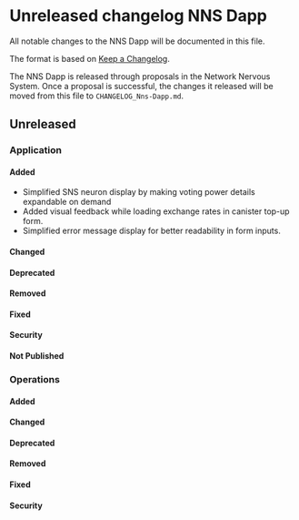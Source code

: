 # Unreleased changelog NNS Dapp

All notable changes to the NNS Dapp will be documented in this file.

The format is based on [Keep a Changelog](https://keepachangelog.com/en/1.0.0/).

The NNS Dapp is released through proposals in the Network Nervous System. Once a
proposal is successful, the changes it released will be moved from this file to
`CHANGELOG_Nns-Dapp.md`.

## Unreleased

### Application

#### Added

* Simplified SNS neuron display by making voting power details expandable on demand
* Added visual feedback while loading exchange rates in canister top-up form.
* Simplified error message display for better readability in form inputs.

#### Changed

#### Deprecated

#### Removed

#### Fixed

#### Security

#### Not Published

### Operations

#### Added

#### Changed

#### Deprecated

#### Removed

#### Fixed

#### Security
